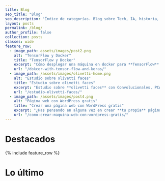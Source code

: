 ```yaml
---
title: Blog
seo_title: "Blog"
seo_description: "Índice de categorías. Blog sobre Tech, IA, historia, filosofía y cada una de mis nuevas pasiones. TensorFlow, Keras, buenas prácticas de programación, DDD, Symfony y PHP... y mucho más"
layout: posts
permalink: /blog/
author_profile: false
collection: posts
classes: wide
feature_row:
  - image_path: assets/images/post2.png
    alt: "TensorFlow y Docker"
    title: "TensorFlow y Docker"
    excerpt: "Cómo desplegar una máquina en docker para **TensorFlow**. Containerize it!"
    url: "/dokcer-with-tensor-flow-and-keras/"
  - image_path: /assets/images/olivetti-home.png
    alt: "Estudio sobre olivetti faces"
    title: "Estudio sobre olivetti faces"
    excerpt: "Estudio sobre **olivetti faces** con Convolucionales, PCA, Logistic regression, SVM"
    url: "/estudio-olivetti-faces/"
  - image_path: /assets/images/post4.png
    alt: "Página web con WordPress gratis"
    title: "Crear una página web con WordPress gratis"
    excerpt: "¿Has pensando en alguna vez en crear **tu propia** página bajo un dominio personalizado?"
    url: "/como-crear-maquina-web-con-wordpress-gratis/"
---
```


<h1 id="page-title" class="page__title post-header-sm">
<i class="fas fa-star-of-david" style="color: #91e886; width: 25px;"></i>
 Destacados
</h1>

{% include feature_row %}
<h1 id="page-title" class="page__title post-header-sm">
<i class="far fa-clock" style="color: #91e886; width: 25px;"></i>
 Lo último
</h1>
